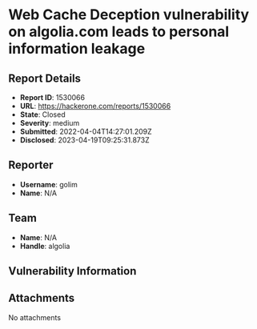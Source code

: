 # Web Cache Deception vulnerability on algolia.com leads to personal information leakage

## Report Details
- **Report ID**: 1530066
- **URL**: https://hackerone.com/reports/1530066
- **State**: Closed
- **Severity**: medium
- **Submitted**: 2022-04-04T14:27:01.209Z
- **Disclosed**: 2023-04-19T09:25:31.873Z

## Reporter
- **Username**: golim
- **Name**: N/A

## Team
- **Name**: N/A
- **Handle**: algolia

## Vulnerability Information


## Attachments
No attachments
